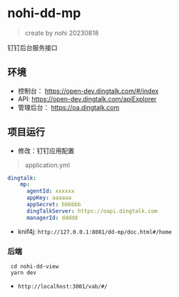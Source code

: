# nohi-dd-mp
> create by nohi 20230818

钉钉后台服务接口

## 环境
* 控制台： https://open-dev.dingtalk.com/#/index
* API: https://open-dev.dingtalk.com/apiExplorer
* 管理后台： https://oa.dingtalk.com

## 项目运行
* 修改：钉钉应用配置
> application.yml

```yaml
dingtalk:
    mp:
      agentId: xxxxxx
      appKey: aaaaaa
      appSecret: bbbbbb
      dingTalkServer: https://oapi.dingtalk.com
      managerId: ddddd
```

* knif4j: `http://127.0.0.1:8081/dd-mp/doc.html#/home`

### 后端

```
 cd nohi-dd-view
 yarn dev
```
* `http://localhost:3001/vab/#/`
